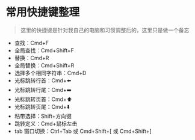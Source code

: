# 常用快捷键整理

> 这里的快捷键是针对我自己的电脑和习惯调整后的，这里只是做一个备忘

- 查找：Cmd+F
- 全局查找：Cmd+Shift+F
- 替换：Cmd+R
- 全局替换：Cmd+Shift+R
- 选择多个相同字符串：Cmd+D
- 光标跳转行首：Cmd+⬅️
- 光标跳转行尾：Cmd+➡️
- 光标跳转页首：Cmd+⬆️
- 光标跳转页尾：Cmd+⬇️
- 粘带选择：Shift+方向键
- 跳转定义：Cmd+鼠标左击
- tab 窗口切换：Ctrl+Tab 或 Cmd+Shift+[ 或 Cmd+Shift+] 
